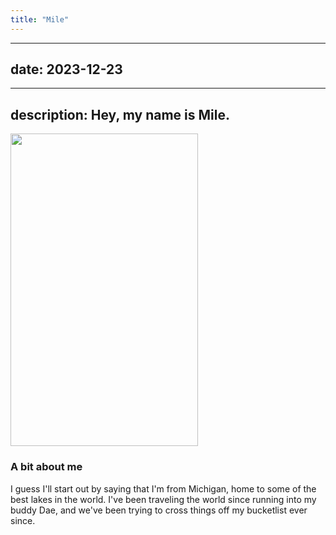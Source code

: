 ```yaml
---
title: "Mile"
---
```

---
date: 2023-12-23
---
---
description: Hey, my name is Mile.
---


<img src="https://github.com/meilynbear/meilynbear.github.io/assets/154385769/1e5d5e6d-0c11-4ed8-aae9-86f811439da7" width="300" height="500" />

### A bit about me
I guess I'll start out by saying that I'm from Michigan, home to some of the best lakes in the world. I've been traveling the world since running into my buddy Dae, and we've been trying to cross things off my bucketlist ever since.
